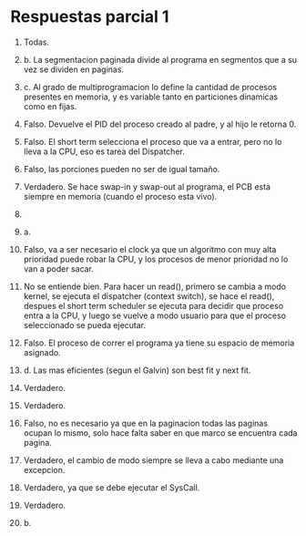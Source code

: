 # Respuestas parcial 1

1. Todas.

2. b. La segmentacion paginada divide al programa en segmentos que a su vez se dividen en paginas.

3. c. Al grado de multiprogramacion lo define la cantidad de procesos presentes en memoria, y es variable tanto en particiones dinamicas como en fijas.

4. Falso. Devuelve el PID del proceso creado al padre, y al hijo le retorna 0.

5. Falso. El short term selecciona el proceso que va a entrar, pero no lo lleva a la CPU, eso es tarea del Dispatcher.

6. Falso, las porciones pueden no ser de igual tamaño.

7. Verdadero. Se hace swap-in y swap-out al programa, el PCB esta siempre en memoria (cuando el proceso esta vivo).

8.

9. a.

10. Falso, va a ser necesario el clock ya que un algoritmo con muy alta prioridad puede robar la CPU, y los procesos de menor prioridad no lo van a poder sacar.

11. No se entiende bien. Para hacer un read(), primero se cambia a modo kernel, se ejecuta el dispatcher (context switch), se hace el read(), despues el short term scheduler se ejecuta para decidir que proceso entra a la CPU, y luego se vuelve a modo usuario para que el proceso seleccionado se pueda ejecutar.

12. Falso. El proceso de correr el programa ya tiene su espacio de memoria asignado.

13. d. Las mas eficientes (segun el Galvin) son best fit y next fit.

14. Verdadero.

15. Verdadero.

16. Falso, no es necesario ya que en la paginacion todas las paginas ocupan lo mismo, solo hace falta saber en que marco se encuentra cada pagina.

17. Verdadero, el cambio de modo siempre se lleva a cabo mediante una excepcion.

18. Verdadero, ya que se debe ejecutar el SysCall.

19. Verdadero.

20. b.
